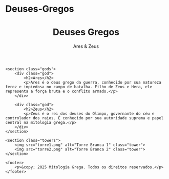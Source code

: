 # Deuses-Gregos
<!DOCTYPE html>
<html lang="pt-br">
<head>
    <meta charset="UTF-8">
    <title>Deuses Gregos: Ares e Zeus</title>
    <link rel="stylesheet" href="style.css">
</head>
<body>
    <header>
        <h1>Deuses Gregos</h1>
        <p>Ares & Zeus</p>
    </header>

    <section class="gods">
        <div class="god">
            <h2>Ares</h2>
            <p>Ares é o deus grego da guerra, conhecido por sua natureza feroz e impiedosa no campo de batalha. Filho de Zeus e Hera, ele representa a força bruta e o conflito armado.</p>
        </div>

        <div class="god">
            <h2>Zeus</h2>
            <p>Zeus é o rei dos deuses do Olimpo, governante do céu e controlador dos raios. É conhecido por sua autoridade suprema e papel central na mitologia grega.</p>
        </div>
    </section>

    <section class="towers">
        <img src="torre1.png" alt="Torre Branca 1" class="tower">
        <img src="torre2.png" alt="Torre Branca 2" class="tower">
    </section>

    <footer>
        <p>&copy; 2025 Mitologia Grega. Todos os direitos reservados.</p>
    </footer>
</body>
</html>
